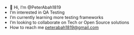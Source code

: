 - 👋 Hi, I’m @PeterAbah1819
- I’m interested in QA Testing
- I’m currently learning more testing frameworks
- I’m looking to collaborate on Tech or Open Source solutions
- How to reach me peterabah1819@gmail.com

<!---
PeterAbah1819/PeterAbah1819 is a ✨ special ✨ repository because its `README.md` (this file) appears on your GitHub profile.
You can click the Preview link to take a look at your changes.
--->
